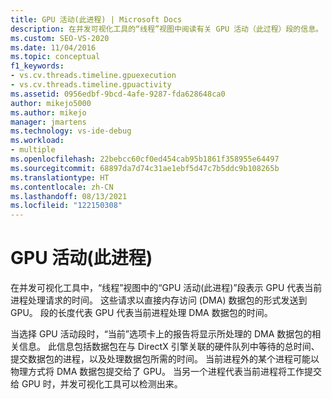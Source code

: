 ```yaml
---
title: GPU 活动(此进程) | Microsoft Docs
description: 在并发可视化工具的“线程”视图中阅读有关 GPU 活动（此过程）段的信息。
ms.custom: SEO-VS-2020
ms.date: 11/04/2016
ms.topic: conceptual
f1_keywords:
- vs.cv.threads.timeline.gpuexecution
- vs.cv.threads.timeline.gpuactivity
ms.assetid: 0956edbf-9bcd-4afe-9287-fda628648ca0
author: mikejo5000
ms.author: mikejo
manager: jmartens
ms.technology: vs-ide-debug
ms.workload:
- multiple
ms.openlocfilehash: 22bebcc60cf0ed454cab95b1861f358955e64497
ms.sourcegitcommit: 68897da7d74c31ae1ebf5d47c7b5ddc9b108265b
ms.translationtype: HT
ms.contentlocale: zh-CN
ms.lasthandoff: 08/13/2021
ms.locfileid: "122150308"
---
```

# <a name="gpu-activity-this-process"></a>GPU 活动(此进程)
在并发可视化工具中，“线程”视图中的“GPU 活动(此进程)”段表示 GPU 代表当前进程处理请求的时间。 这些请求以直接内存访问 (DMA) 数据包的形式发送到 GPU。 段的长度代表 GPU 代表当前进程处理 DMA 数据包的时间。

 当选择 GPU 活动段时，“当前”选项卡上的报告将显示所处理的 DMA 数据包的相关信息。 此信息包括数据包在与 DirectX 引擎关联的硬件队列中等待的总时间、提交数据包的进程，以及处理数据包所需的时间。 当前进程外的某个进程可能以物理方式将 DMA 数据包提交给了 GPU。 当另一个进程代表当前进程将工作提交给 GPU 时，并发可视化工具可以检测出来。